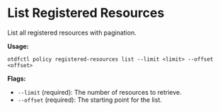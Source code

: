 # List Registered Resources

List all registered resources with pagination.

**Usage:**
```
otdfctl policy registered-resources list --limit <limit> --offset <offset>
```

**Flags:**
- `--limit` (required): The number of resources to retrieve.
- `--offset` (required): The starting point for the list.